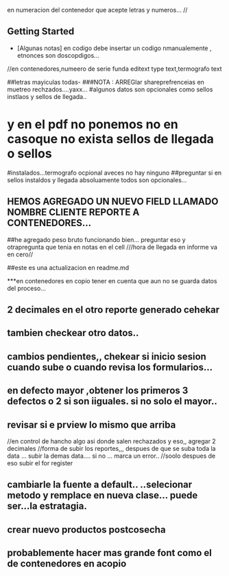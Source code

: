 en numeracion del contenedor que acepte letras y numeros...
//
## Getting Started
- [Algunas notas]
en codigo debe insertar un codigo nmanualemente , 
etnonces son doscopdigos...


//en contenedores,numeero de serie funda editext type text,termografo text
  
##letras mayiculas todas-
###NOTA : ARREGlar shareprefrenceias en muetreo rechzados....yaxx...
#algunos datos son opcionales como sellos instlaos y sellos de llegada..
# y en el pdf no ponemos no en casoque no exista sellos de llegada o sellos
#instalados...termografo ocpional aveces no hay ninguno
##preguntar si en sellos instaldos y llegada absoluamente todos son opcionales...
## HEMOS AGREGADO UN NUEVO FIELD LLAMADO NOMBRE CLIENTE REPORTE A CONTENEDORES...
##he agregado peso bruto funcionando bien...
preguntar eso y otrapregunta que tenia en notas en el cell
///hora de llegada en informe va en cero//


##este es una actualizacion en readme.md


***en contenedores en copio tener en cuenta que aun no se guarda datos del proceso...



## 2 decimales en el otro reporte generado cehekar
## tambien checkear otro datos..

## cambios pendientes,, chekear si inicio sesion cuando sube o cuando revisa los formularios...
## en defecto mayor ,obtener los primeros 3 defectos  o 2 si son iiguales. si no solo el mayor..
## revisar si e prview lo mismo que arriba


//en control de hancho algo asi donde salen rechazados y eso,, agregar 2 decimales 
//forma de subir los reportes,,, despues de que se suba toda la data ... subir la demas data.... si no ... marca un error..
//soolo despues de eso subir el for register
## cambiarle la fuente a default.. ..selecionar metodo y remplace en nueva clase... puede ser...la estratagia.
## crear nuevo productos postcosecha 
## probablemente hacer mas grande font como el de contenedores en acopio

